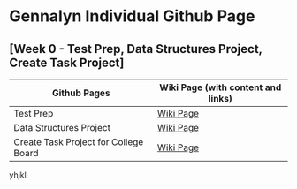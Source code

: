 # Gennalyn Individual Github Page


## [Week 0 - Test Prep, Data Structures Project, Create Task Project]

| Github Pages | Wiki Page (with content and links)| 
| --- | --- |
| Test Prep | [Wiki Page](https://gennalynb123.github.io/Individual-Algorithmic-Project/TestPrep) |
| Data Structures Project | [Wiki Page](https://github.com/Gennalynb123/Individual-Algorithmic-Project/wiki/Data-Structures-Project) | 
| Create Task Project for College Board | [Wiki Page](https://github.com/Gennalynb123/Individual-Algorithmic-Project/wiki/Create-Task-Project) | 


yhjkl
